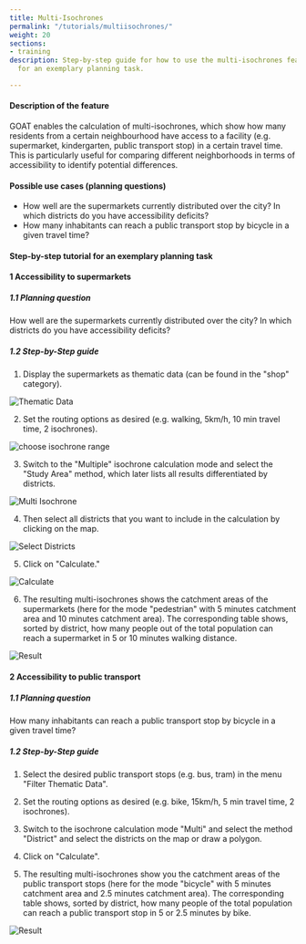 ```yaml
---
title: Multi-Isochrones
permalink: "/tutorials/multiisochrones/"
weight: 20
sections:
- training
description: Step-by-step guide for how to use the multi-isochrones feature in GOAT
  for an exemplary planning task.

---
```

#### Description of the feature

GOAT enables the calculation of multi-isochrones, which show how many residents from a certain neighbourhood have access to a facility (e.g. supermarket, kindergarten, public transport stop) in a certain travel time. This is particularly useful for comparing different neighborhoods in terms of accessibility to identify potential differences.

#### Possible use cases (planning questions)

* How well are the supermarkets currently distributed over the city? In which districts do you have accessibility deficits?
* How many inhabitants can reach a public transport stop by bicycle in a given travel time?

#### Step-by-step tutorial for an exemplary planning task

#### 1 Accessibility to supermarkets

##### 1.1 Planning question

How well are the supermarkets currently distributed over the city? In which districts do you have accessibility deficits?

##### 1.2 Step-by-Step guide

1. Display the supermarkets as thematic data (can be found in the "shop" category).

<img src="/images/training_materials/Isochrone/amenity_supermarket_en.webp"  alt="Thematic Data" style="max-height:400px;"/>

2. Set the routing options as desired (e.g. walking, 5km/h, 10 min travel time, 2 isochrones).
   
<img src="/images/training_materials/Isochrone/isochrone_settings_en.webp"  alt="choose isochrone range" style="max-height:220px;"/>

3. Switch to the "Multiple" isochrone calculation mode and select the "Study Area" method, which later lists all results differentiated by districts.

<img src="/images/training_materials/Multiisochrones/multi_en.webp"  alt="Multi Isochrone" style="max-height:200px;"/>

4. Then select all districts that you want to include in the calculation by clicking on the map.

<img src="/images/training_materials/Multiisochrones/select_study_area_en.webp"  alt="Select Districts"/>

5. Click on "Calculate."

<img src="/images/training_materials/Multiisochrones/calculate_en.webp"  alt="Calculate" style="max-height:220px;"/>

6. The resulting multi-isochrones shows the catchment areas of the supermarkets (here for the mode "pedestrian" with 5 minutes catchment area and 10 minutes catchment area). The corresponding table shows, sorted by district, how many people out of the total population can reach a supermarket in 5 or 10 minutes walking distance.

<img src="/images/training_materials/Multiisochrones/result_multiisochrone_en.webp"  alt="Result" />

#### 2 Accessibility to public transport

##### 1.1 Planning question

How many inhabitants can reach a public transport stop by bicycle in a given travel time?

##### 1.2 Step-by-Step guide

1. Select the desired public transport stops (e.g. bus, tram) in the menu "Filter Thematic Data". 
   
2. Set the routing options as desired (e.g. bike, 15km/h, 5 min travel time, 2 isochrones). 
   
3. Switch to the isochrone calculation mode "Multi" and select the method "District" and select the districts on the map or draw a polygon.
   
4. Click on "Calculate". 
   
5. The resulting multi-isochrones show you the catchment areas of the public transport stops (here for the mode "bicycle" with 5 minutes catchment area and 2.5 minutes catchment area). The corresponding table shows, sorted by district, how many people of the total population can reach a public transport stop in 5 or 2.5 minutes by bike.

<img src="/images/training_materials/Multiisochrones/result_multiisochrone_öv_en.webp"  alt="Result" />
